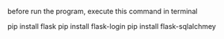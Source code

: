 before run the program, execute this command in terminal

pip install flask
pip install flask-login
pip install flask-sqlalchmey
